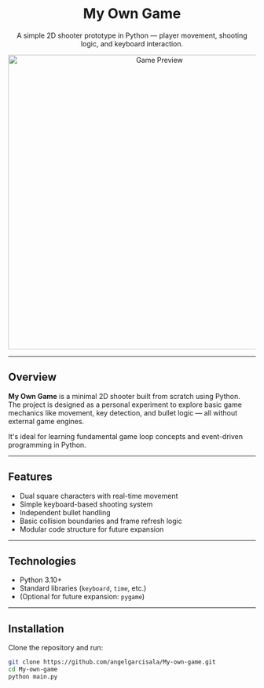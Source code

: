 <h1 align="center">My Own Game</h1>

<p align="center">
  A simple 2D shooter prototype in Python — player movement, shooting logic, and keyboard interaction.
</p>

<div align="center">
  <img src="https://via.placeholder.com/600x300.png?text=Preview+Coming+Soon" width="600" alt="Game Preview"/>
</div>

---

## Overview

**My Own Game** is a minimal 2D shooter built from scratch using Python.  
The project is designed as a personal experiment to explore basic game mechanics like movement, key detection, and bullet logic — all without external game engines.

It's ideal for learning fundamental game loop concepts and event-driven programming in Python.

---

## Features

- Dual square characters with real-time movement
- Simple keyboard-based shooting system
- Independent bullet handling
- Basic collision boundaries and frame refresh logic
- Modular code structure for future expansion

---

## Technologies

- Python 3.10+
- Standard libraries (`keyboard`, `time`, etc.)
- (Optional for future expansion: `pygame`)

---

## Installation

Clone the repository and run:

```bash
git clone https://github.com/angelgarcisala/My-own-game.git
cd My-own-game
python main.py
